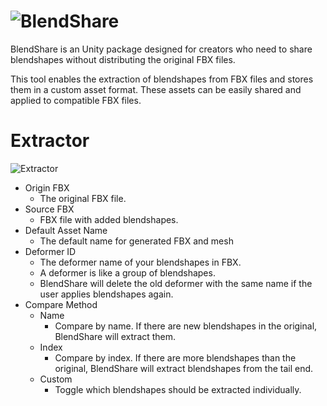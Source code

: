 # ![BlendShare](https://github.com/Tr1turbo/BlendShare/assets/162105654/b293cfd1-5cb8-4adb-9076-3fcee32c1913)

BlendShare is an Unity package designed for creators who need to share blendshapes without distributing the original FBX files.

This tool enables the extraction of blendshapes from FBX files and stores them in a custom asset format.
These assets can be easily shared and applied to compatible FBX files.


# Extractor
![Extractor](https://github.com/Tr1turbo/BlendShare/assets/162105654/add3a722-c04f-4773-bce7-6221b9fb994c)
- Origin FBX
    - The original FBX file.
- Source FBX
    - FBX file with added blendshapes.
- Default Asset Name
    - The default name for generated FBX and mesh
- Deformer ID
    - The deformer name of your blendshapes in FBX.
    - A deformer is like a group of blendshapes.
    - BlendShare will delete the old deformer with the same name if the user applies blendshapes again.
- Compare Method
    - Name
        - Compare by name. If there are new blendshapes in the original, BlendShare will extract them.
    - Index
        - Compare by index. If there are more blendshapes than the original, BlendShare will extract blendshapes from the tail end.
    - Custom
        - Toggle which blendshapes should be extracted individually.
